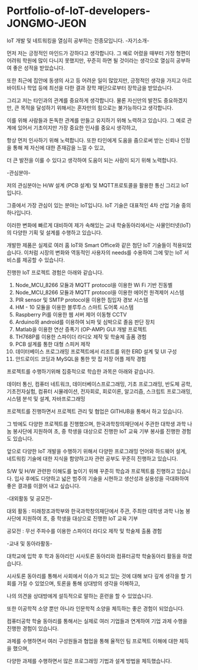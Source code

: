 # Portfolio-of-IoT-developers-JONGMO-JEON
IoT 개발 및 네트워킹을 열심히 공부하는 전종모입니다.
-자기소개-

먼저 저는 긍정적인 마인드가 강하다고 생각합니다. 그 예로 어렸을 때부터 가정 형편이 어려워 학원에 많이 다니지 못했지만, 꾸준히 하면 될 것이라는 생각으로 열심히 공부하여 좋은 성적을 받았습니다.

또한 최근에 집안에 동생의 사고 등 어려운 일이 많았지만, 긍정적인 생각을 가지고 아르바이트나 학업 등에 최선을 다한 결과 장학 재단으로부터 장학금을 받았습니다. 

그리고 저는 타인과의 관계를 중요하게 생각합니다. 물론 자신만의 발전도 중요하겠지만, 큰 목적을 달성하기 위해서는 혼자만의 힘으로는 불가능하다고 생각합니다. 

이를 위해 사람들과 돈독한 관계를 만들고 유지하기 위해 노력하고 있습니다. 그 예로 관계에 있어서 기초이지만 가장 중요한 인사를 중요시 생각하고, 

항상 먼저 인사하기 위해 노력합니다. 또한 타인에게 도움을 줌으로써 받는 신뢰나 인정을 통해 제 자신에 대한 존재감을 느낄 수 있고, 

더 큰 발전을 이룰 수 있다고 생각하여 도움이 되는 사람이 되기 위해 노력합니다.





-관심분야-

저의 관심분야는 H/W 설계 (PCB 설계) 및 MQTT프로토콜을 활용한 통신 그리고 IoT입니다. 

그중에서 가장 관심이 있는 분야는 IoT입니다. IoT 기술은 대표적인 4차 산업 기술 중의 하나입니다. 

이러한 변화에 빠르게 대비하여 제가 속해있는 교내 학술동아리에서는 사물인터넷(IoT)의 다양한 기획 및 설계를 수행하고 있습니다. 

개발한 제품은 실제로 여러 홈 IoT와 Smart Office와 같은 첨단 IoT 기술들이 적용되었습니다. 이처럼 시장의 변화와 역동적인 사용자의 needs를 수용하여 그에 맞는 IoT 서비스를 제공할 수 있습니다.

진행한 IoT 프로젝트 경험은 아래와 같습니다.

1. Node_MCU_8266 모듈과 MQTT protocol을 이용한 Wi Fi 기반 진동벨
2. Node_MCU_8266 모듈과 MQTT protocol을 이용한 에어컨 원격제어 시스템
3. PIR sensor 및 SMTP protocol을 이용한 침입자 경보 시스템
4. HM - 10 모듈을 이용한 블루투스 스마트 도어록 시스템
5. Raspberry Pi를 이용한 웹 서버 제어 이동형 CCTV
6. Arduino와 android를 이용하여 뇌파 및 심박으로 졸음 판단 장치
7. Matlab을 이용한 연산 증폭기 (OP-AMP) GUI 개발 프로젝트
8. TH768P를 이용한 스파이더 라디오 제작 및 학술제 출품 경험
9. PCB 설계를 통한 대형 스피커 제작
10. 데이터베이스 프로그래밍 프로젝트에서 리조트를 위한 ERD 설계 및 UI 구성
11. 안드로이드 코딩과 MySQL을 통한 맛 집 저장 어플 제작 경험

프로젝트를 수행하기위해 집중적으로 학습한 과목은 아래와 같습니다.

데이터 통신, 컴퓨터 네트워크, 데이터베이스프로그래밍, 기초 프로그래밍, 
반도체 공학, 기초전자실험, 컴퓨터 시뮬레이션, 전자회로, 회로이론, 알고리즘, 
스크립트 프로그래밍, 시스템 분석 및 설계, 자바프로그래밍

프로젝트를 진행하면서 프로젝트 관리 및 협업은 GITHUB을 통해서 하고 있습니다.

그 밖에도 다양한 프로젝트를 진행했으며, 한국과학창의재단에서 주관한 대학생 과학 나눔 봉사단에 지원하여 초, 중 학생을 대상으로 진행한 IoT 교육 기부 봉사를 진행한 경험도 있습니다.

앞으로 다양한 IoT 개발을 수행하기 위해서 다양한 프로그래밍 언어와 하드웨어 설계, 네트워킹 기술에 대한 지식을 함양하고자 관련 공부도 꾸준히 진행하고 있습니다.

S/W 및 H/W 관련한 이해도를 높이기 위해 꾸준히 학습과 프로젝트를 진행하고 있습니다. 입사 후에도 다양하고 넓은 범주의 기술을 시현하고 생산성과 실용성을 극대화하여 좋은 결과를 이끌어 내고 싶습니다.





-대외활동 및 공모전-

대외 활동 : 미래창조과학부와 한국과학창의재단에서 주관, 주최한 대학생 과학 나눔 봉사단에 지원하여 초, 중 학생을 대상으로 진행한 IoT 교육 기부

공모전 : 무선 주파수를 이용한 스파이더 라디오 제작 및 학술제 출품 경험





-교내 및 동아라활동-

대학교에 입학 후 학과 동아리인 시사토론 동아리와 컴퓨터공학 학술동아리 활동을 하였습니다. 

시사토론 동아리를 통해서 사회에서 이슈가 되고 있는 것에 대해 보다 깊게 생각을 할 기회를 가질 수 있었으며, 토론을 통해 상대방의 생각을 이해하고, 

나의 의견을 상대방에게 설득적으로 말하는 훈련을 할 수 있었습니다. 

또한 이공학적 소양 뿐만 아니라 인문학적 소양을 체득하는 좋은 경험이 되었습니다.

컴퓨터공학 학술 동아리를 통해서는 실제로 여러 기업들과 연계하여 기업 과제 수행을 진행한 경험이 있습니다. 

과제를 수행하면서 여러 구성원들과 협업을 통해 율적인 팀 프로젝트 이해에 대한 체득을 했으며,

다양한 과제를 수행하면서 많은 프로그래밍 기법과 설계 방법을 체득했습니다.
